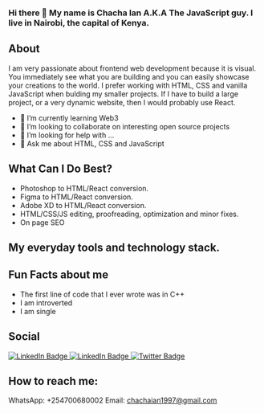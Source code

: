 ### Hi there 👋 My name is Chacha Ian A.K.A The JavaScript guy. I live in Nairobi, the capital of Kenya.

## About

I am very passionate about frontend web development because it is visual. You immediately see what you are building and you can easily showcase your creations to the world. I prefer working with HTML, CSS and vanilla JavaScript when bulding my smaller projects. If I have to build a large project, or a very dynamic website, then I would probably use React.

- 🌱 I’m currently learning Web3
- 👯 I’m looking to collaborate on interesting open source projects
- 🤔 I’m looking for help with ...
- 💬 Ask me about HTML, CSS and JavaScript


## What Can I Do Best?
- Photoshop to HTML/React conversion.
- Figma to HTML/React conversion.
- Adobe XD to HTML/React conversion.
- HTML/CSS/JS editing, proofreading, optimization and minor fixes.
- On page SEO

## My everyday tools and technology stack.


## Fun Facts about me
- The first line of code that I ever wrote was in C++
- I am introverted
- I am single

## Social 

<div id="badges">
  <a href="your-linkedin-URL">
    <img src="https://img.shields.io/badge/LinkedIn-blue?style=for-the-badge&logo=linkedin&logoColor=white" alt="LinkedIn Badge"/>
  </a>
  <a href="your-upwork-URL">
    <img src="https://img.shields.io/badge/Upwork-green?style=for-the-badge&logo=upwork&logoColor=white" alt="LinkedIn Badge"/>
  </a>
  <a href="your-twitter-URL">
    <img src="https://img.shields.io/badge/Twitter-blue?style=for-the-badge&logo=twitter&logoColor=white" alt="Twitter Badge"/>
  </a>
</div>

## How to reach me: 

WhatsApp: +254700680002
Email: chachaian1997@gmail.com

